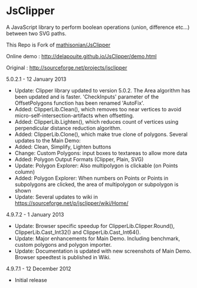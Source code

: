 JsClipper
=========

A JavaScript library to perform boolean operations (union, difference etc...) between two SVG paths.

This Repo is Fork of [mathisonian/JsClipper](https://github.com/mathisonian/JsClipper)

Online demo : http://delapouite.github.io/JsClipper/demo.html

Original : http://sourceforge.net/projects/jsclipper


5.0.2.1 - 12 January 2013
* Update: Clipper library updated to version 5.0.2. The Area algorithm has been updated and is faster.
  'CheckInputs' parameter of the OffsetPolygons function has been renamed 'AutoFix'.
* Added: ClipperLib.Clean(), which removes too near vertices to avoid micro-self-intersection-artifacts when offsetting.
* Added: ClipperLib.Lighten(), which reduces count of vertices using perpendicular distance reduction algorithm.
* Added: ClipperLib.Clone(), which make true clone of polygons.
Several updates to the Main Demo:
* Added: Clean, Simplify, Lighten buttons
* Change: Custom Polygons: input boxes to textareas to allow more data
* Added: Polygon Output Formats (Clipper, Plain, SVG)
* Update: Polygon Explorer: Also multipolygon is clickable (on Points column)
* Added: Polygon Explorer: When numbers on Points or Points in subpolygons are clicked, the area of multipolygon or subpolygon is shown
* Update: Several updates to wiki in https://sourceforge.net/p/jsclipper/wiki/Home/

4.9.7.2 - 1 January 2013
* Update: Browser specific speedup for ClipperLib.Clipper.Round(), ClipperLib.Cast_Int32() and ClipperLib.Cast_Int64().
* Update: Major enhancements for Main Demo. Including benchmark, custom polygons and polygon importer.
* Update: Documentation is updated with new screenshots of Main Demo. Browser speedtest is published in Wiki.

4.9.7.1 - 12 December 2012
* Initial release
